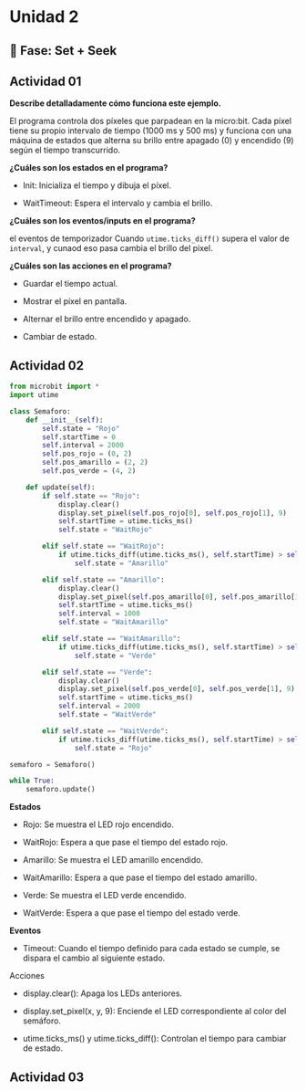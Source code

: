 # Unidad 2

## 🔎 Fase: Set + Seek

## Actividad 01
**Describe detalladamente cómo funciona este ejemplo.**

El programa controla dos píxeles que parpadean en la micro:bit. Cada píxel tiene su propio intervalo de tiempo (1000 ms y 500 ms) y funciona con una máquina de estados que alterna su brillo entre apagado (0) y encendido (9) según el tiempo transcurrido.


**¿Cuáles son los estados en el programa?**
- Init: Inicializa el tiempo y dibuja el píxel.

- WaitTimeout:  Espera el intervalo y cambia el brillo.

**¿Cuáles son los eventos/inputs en el programa?**

el eventos de temporizador Cuando `utime.ticks_diff()` supera el valor de `interval`, y cunaod eso pasa cambia el brillo del pixel.


**¿Cuáles son las acciones en el programa?**
- Guardar el tiempo actual.

- Mostrar el píxel en pantalla.

- Alternar el brillo entre encendido y apagado.

- Cambiar de estado.
  
## Actividad 02
```python
from microbit import *
import utime

class Semaforo:
    def __init__(self):
        self.state = "Rojo"
        self.startTime = 0
        self.interval = 2000  
        self.pos_rojo = (0, 2)
        self.pos_amarillo = (2, 2)
        self.pos_verde = (4, 2)

    def update(self):
        if self.state == "Rojo":
            display.clear()
            display.set_pixel(self.pos_rojo[0], self.pos_rojo[1], 9)
            self.startTime = utime.ticks_ms()
            self.state = "WaitRojo"

        elif self.state == "WaitRojo":
            if utime.ticks_diff(utime.ticks_ms(), self.startTime) > self.interval:
                self.state = "Amarillo"

        elif self.state == "Amarillo":
            display.clear()
            display.set_pixel(self.pos_amarillo[0], self.pos_amarillo[1], 9)
            self.startTime = utime.ticks_ms()
            self.interval = 1000
            self.state = "WaitAmarillo"

        elif self.state == "WaitAmarillo":
            if utime.ticks_diff(utime.ticks_ms(), self.startTime) > self.interval:
                self.state = "Verde"

        elif self.state == "Verde":
            display.clear()
            display.set_pixel(self.pos_verde[0], self.pos_verde[1], 9)
            self.startTime = utime.ticks_ms()
            self.interval = 2000
            self.state = "WaitVerde"

        elif self.state == "WaitVerde":
            if utime.ticks_diff(utime.ticks_ms(), self.startTime) > self.interval:
                self.state = "Rojo"

semaforo = Semaforo()

while True:
    semaforo.update()
```
**Estados**

- Rojo: Se muestra el LED rojo encendido.

- WaitRojo: Espera a que pase el tiempo del estado rojo.

- Amarillo: Se muestra el LED amarillo encendido.

- WaitAmarillo: Espera a que pase el tiempo del estado amarillo.

- Verde: Se muestra el LED verde encendido.

- WaitVerde: Espera a que pase el tiempo del estado verde.

**Eventos**

- Timeout: Cuando el tiempo definido para cada estado se cumple, se dispara el cambio al siguiente estado.

Acciones
- display.clear(): Apaga los LEDs anteriores.

- display.set_pixel(x, y, 9): Enciende el LED correspondiente al color del semáforo.

- utime.ticks_ms() y utime.ticks_diff(): Controlan el tiempo para cambiar de estado.

## Actividad 03

